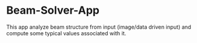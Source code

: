 # Beam-Solver-App
This app analyze beam structure from input (image/data driven input) and compute some typical values associated with it.
